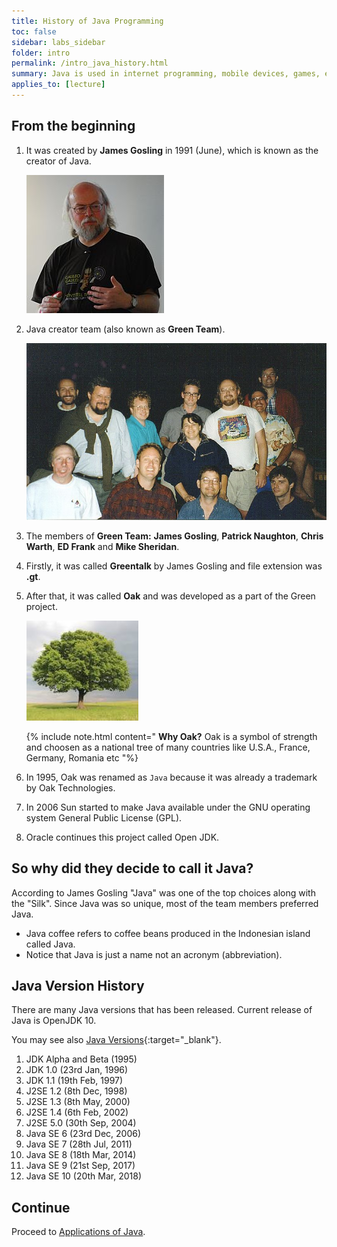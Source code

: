 ```yaml
---
title: History of Java Programming
toc: false
sidebar: labs_sidebar
folder: intro
permalink: /intro_java_history.html
summary: Java is used in internet programming, mobile devices, games, e-business solutions etc. There are given the major points that describes the history of java.
applies_to: [lecture]
---
```


## From the beginning

1.  It was created by **James Gosling** in 1991 (June), which is known as the creator of Java.

    ![](./images/lectures/creator.jpg)

1.  Java creator team (also known as **Green Team**).

    ![](./images/lectures/greenbbq.jpg)

1.  The members of **Green Team:** 
    **James Gosling**, **Patrick Naughton**, **Chris Warth**, **ED Frank** and **Mike Sheridan**.

1.  Firstly, it was called **Greentalk** by James Gosling and file extension was **.gt**.

1.  After that, it was called **Oak** and was developed as a part of the Green project.

    ![](./images/lectures/oak.jpg)
    
    {% include note.html content="
        **Why Oak?** Oak is a symbol of strength and choosen as a national tree of many countries like U.S.A., France, Germany, Romania etc
    "%}

1.  In 1995, Oak was renamed as `Java` because it was already a trademark by Oak Technologies.

1.  In 2006 Sun started to make Java available under the GNU operating system General Public License (GPL).

1.  Oracle continues this project called Open JDK.

## So why did they decide to call it Java?

According to James Gosling "Java" was one of the top choices along with the "Silk". Since Java was so unique, most of the team members preferred Java.

 -  Java coffee refers to coffee beans produced in the Indonesian island called Java.
 -  Notice that Java is just a name not an acronym (abbreviation).

## Java Version History

There are many Java versions that has been released. Current release of Java is OpenJDK 10.

You may see also [Java Versions](https://en.wikipedia.org/wiki/Java_version_history){:target="_blank"}.

1. JDK Alpha and Beta (1995)
2. JDK 1.0 (23rd Jan, 1996)
3. JDK 1.1 (19th Feb, 1997)
4. J2SE 1.2 (8th Dec, 1998)
5. J2SE 1.3 (8th May, 2000)
6. J2SE 1.4 (6th Feb, 2002)
7. J2SE 5.0 (30th Sep, 2004)
8. Java SE 6 (23rd Dec, 2006)
9. Java SE 7 (28th Jul, 2011)
10. Java SE 8 (18th Mar, 2014)
11. Java SE 9 (21st Sep, 2017)
12. Java SE 10 (20th Mar, 2018)

## Continue

Proceed to [Applications of Java](intro_java_applications.html).
